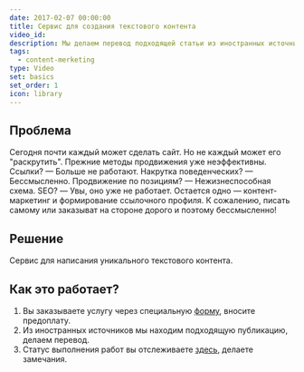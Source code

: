 ```yaml
---
date: 2017-02-07 00:00:00
title: Сервис для создания текстового контента
video_id: 
description: Мы делаем перевод подходящей статьи из иностранных источников.
tags:
  - content-merketing
type: Video
set: basics
set_order: 1
icon: library
---
```


## Проблема

Сегодня почти каждый может сделать сайт. Но не каждый может его "раскрутить". Прежние методы продвижения уже неэффективны. Ссылки? — Больше не работают. Накрутка поведенческих? — Бессмысленно. Продвижение по позициям? — Нежизнеспособная схема. SEO? — Увы, оно уже не работает. Остается одно — контент-маркетинг и формирование ссылочного профиля. К сожалению, писать самому или заказыват на стороне дорого и поэтому бессмысленно! 

## Решение

Сервис для написания уникального текстового контента.

## Как это работает?

1. Вы заказываете услугу через специальную [форму](https://goo.gl/forms/zMRDufld6nN4Tqml1), вносите предоплату.
2. Из иностранных источников мы находим подходящую публикацию, делаем перевод.
3. Статус выполнения работ вы отслеживаете [здесь](https://enblabs.ru/status/), делаете замечания.